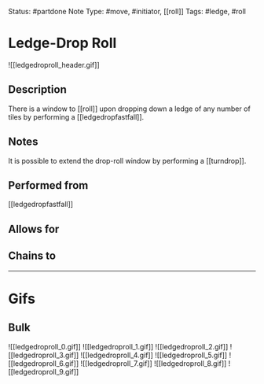 Status: #partdone 
Note Type: #move, #initiator, [[roll]]
Tags: #ledge, #roll

# Ledge-Drop Roll
![[ledgedroproll_header.gif]]
## Description
There is a window to [[roll]] upon dropping down a ledge of any number of tiles by performing a [[ledgedropfastfall]].

## Notes
It is possible to extend the drop-roll window by performing a [[turndrop]].

## Performed from
[[ledgedropfastfall]]

## Allows for


## Chains to


___
# Gifs
## Bulk
![[ledgedroproll_0.gif]]
![[ledgedroproll_1.gif]]
![[ledgedroproll_2.gif]]
![[ledgedroproll_3.gif]]
![[ledgedroproll_4.gif]]
![[ledgedroproll_5.gif]]
![[ledgedroproll_6.gif]]
![[ledgedroproll_7.gif]]
![[ledgedroproll_8.gif]]
![[ledgedroproll_9.gif]]